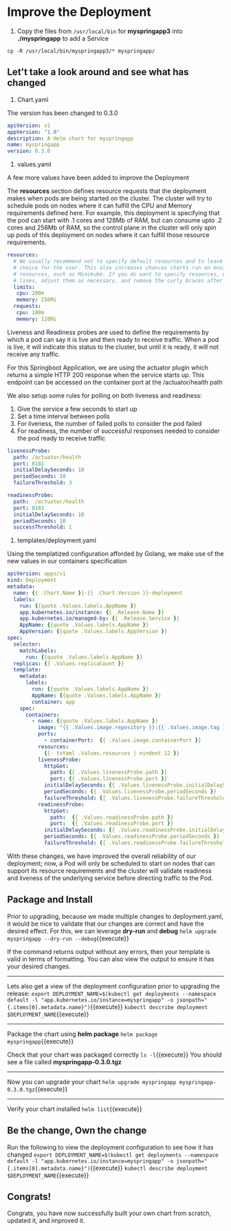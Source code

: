 # Improve the Deployment

1. Copy the files from `/usr/local/bin` for **myspringapp3** into **./myspringapp** to add a Service

  `cp -R /usr/local/bin/myspringapp3/* myspringapp/`

## Let't take a look around and see what has changed

1. Chart.yaml

  The version has been changed to 0.3.0

  ```yaml
  apiVersion: v1
  appVersion: "1.0"
  description: A Helm chart for myspringapp
  name: myspringapp
  version: 0.3.0
  ```

1. values.yaml

  A few more values have been added to improve the Deployment

  The **resources** section defines resource requests that the deployment makes when pods are being started on the cluster. The cluster will try to schedule pods on nodes where it can fulfill the CPU and Memory requirements defined here. For example, this deployment is specifying that the pod can start with .1 cores and 128Mb of RAM, but can consume upto .2 cores and 256Mb of RAM, so the control plane in the cluster will only spin up pods of this deployment on nodes where it can fulfill those resource requirements.

  ```yaml
  resources:
    # We usually recommend not to specify default resources and to leave this as a conscious
    # choice for the user. This also increases chances charts run on environments with little
    # resources, such as Minikube. If you do want to specify resources, uncomment the following
    # lines, adjust them as necessary, and remove the curly braces after 'resources:'.
    limits:
     cpu: 200m
     memory: 256Mi
    requests:
     cpu: 100m
     memory: 128Mi
  ```

  Liveness and Readiness probes are used to define the requirements by which a pod can say it is live and then ready to receive traffic. When a pod is live, it will indicate this status to the cluster, but until it is ready, it will not receive any traffic.

  For this Springboot Application, we are using the actuator plugin which returns a simple HTTP 200 response when the service starts up. This endpoint can be accessed on the container port at the /actuator/health path

  We also setup some rules for polling on both liveness and readiness:
  1. Give the service a few seconds to start up
  1. Set a time interval between polls
  1. For liveness, the number of failed polls to consider the pod failed
  1. For readiness, the number of successful responses needed to consider the pod ready to receive traffic

  ```yaml
  livenessProbe:
    path: /actuator/health
    port: 8181
    initialDelaySeconds: 10
    periodSeconds: 10
    failureThreshold: 3

  readinessProbe:
    path:  /actuator/health
    port: 8181
    initialDelaySeconds: 10
    periodSeconds: 10
    successThreshold: 1
  ```

1. templates/deployment.yaml

  Using the templatized configuration afforded by Golang, we make use of the new values in our containers specification

  ```yaml
  apiVersion: apps/v1
  kind: Deployment
  metadata:
    name: {{ .Chart.Name }}-{{ .Chart.Version }}-deployment
    labels:
      run: {{quote .Values.labels.AppName }}
      app.kubernetes.io/instance: {{ .Release.Name }}
      app.kubernetes.io/managed-by: {{ .Release.Service }}
      AppName: {{quote .Values.labels.AppName }}
      AppVersion: {{quote .Values.labels.AppVersion }}
  spec:
    selector:
      matchLabels:
        run: {{quote .Values.labels.AppName }}
    replicas: {{ .Values.replicaCount }}
    template:
      metadata:
        labels:
          run: {{quote .Values.labels.AppName }}
          AppName: {{quote .Values.labels.AppName }}
          container: app
      spec:
        containers:
          - name: {{quote .Values.labels.AppName }}
            image: "{{ .Values.image.repository }}:{{ .Values.image.tag }}"
            ports:
              - containerPort:  {{ .Values.image.containerPort }}
            resources:
              {{- toYaml .Values.resources | nindent 12 }}
            livenessProbe:
              httpGet:
                path: {{ .Values.livenessProbe.path }}
                port: {{ .Values.livenessProbe.port }}
              initialDelaySeconds: {{ .Values.livenessProbe.initialDelaySeconds }}
              periodSeconds: {{ .Values.livenessProbe.periodSeconds }}
              failureThreshold: {{ .Values.livenessProbe.failureThreshold }}
            readinessProbe:
              httpGet:
                path:  {{ .Values.readinessProbe.path }}
                port:  {{ .Values.readinessProbe.port }}
              initialDelaySeconds: {{ .Values.readinessProbe.initialDelaySeconds }}
              periodSeconds: {{ .Values.readinessProbe.periodSeconds }}
              failureThreshold: {{ .Values.readinessProbe.failureThreshold }}
  ```

  With these changes, we have improved the overall reliability of our deployment; now, a Pod will only be scheduled to start on nodes that can support its resource requirements and the cluster will validate readiness and liveness of the underlying service before directing traffic to the Pod.

## Package and Install

Prior to upgrading, because we made multiple changes to deployment.yaml, it would be nice to validate that our changes are correct and have the desired effect. For this, we can leverage **dry-run** and **debug**
`helm upgrade myspringapp --dry-run --debug`{{execute}}

If the command returns output without any errors, then your template is valid in terms of formatting.
You can also view the output to ensure it has your desired changes.

---

Lets also get a view of the deployment configuration prior to upgrading the release:
`export DEPLOYMENT_NAME=$(kubectl get deployments --namespace default -l "app.kubernetes.io/instance=myspringapp" -o jsonpath="{.items[0].metadata.name}")`{{execute}}
`kubectl describe deployment $DEPLOYMENT_NAME`{{execute}}

---

Package the chart using **helm package**
`helm package myspringapp`{{execute}}

Check that your chart was packaged correctly
`ls -l`{{execute}}
You should see a file called **myspringapp-0.3.0.tgz**

---

Now you can upgrade your chart
`helm upgrade myspringapp myspringapp-0.3.0.tgz`{{execute}}

---

Verify your chart installed
`helm list`{{execute}}

## Be the change, Own the change

Run the following to view the deployment configuration to see how it has changed
`export DEPLOYMENT_NAME=$(kubectl get deployments --namespace default -l "app.kubernetes.io/instance=myspringapp" -o jsonpath="{.items[0].metadata.name}")`{{execute}}
`kubectl describe deployment $DEPLOYMENT_NAME`{{execute}}

## Congrats!

Congrats, you have now successfully built your own chart from scratch, updated it, and improved it.

